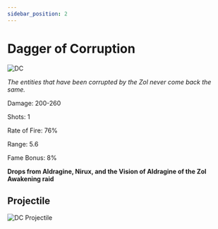 ```yaml
---
sidebar_position: 2
---
```


# Dagger of Corruption

![DC](https://vwiki.valorserver.com/api/item/picture/dagger%20of%20corruption)

<i>The entities that have been corrupted by the Zol never come back the same.</i>

Damage: 200-260

Shots: 1

Rate of Fire: 76%

Range: 5.6

Fame Bonus: 8%

**Drops from Aldragine, Nirux, and the Vision of Aldragine of the Zol Awakening raid**

## Projectile

![DC Projectile](https://cdn.discordapp.com/attachments/953134990428868629/981723598412734475/daggerofcorruption.gif)
